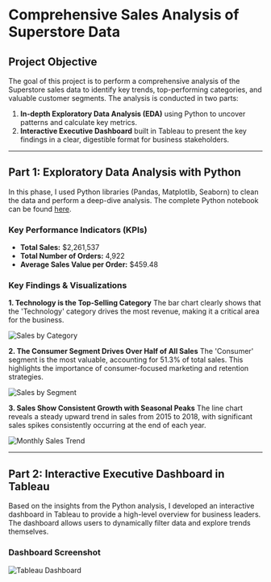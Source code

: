 # Comprehensive Sales Analysis of Superstore Data

## Project Objective
The goal of this project is to perform a comprehensive analysis of the Superstore sales data to identify key trends, top-performing categories, and valuable customer segments. The analysis is conducted in two parts:
1.  **In-depth Exploratory Data Analysis (EDA)** using Python to uncover patterns and calculate key metrics.
2.  **Interactive Executive Dashboard** built in Tableau to present the key findings in a clear, digestible format for business stakeholders.

---

## Part 1: Exploratory Data Analysis with Python

In this phase, I used Python libraries (Pandas, Matplotlib, Seaborn) to clean the data and perform a deep-dive analysis. The complete Python notebook can be found [here](./Sales%20Data%20EDA.ipynb).

### Key Performance Indicators (KPIs)
* **Total Sales:** $2,261,537
* **Total Number of Orders:** 4,922
* **Average Sales Value per Order:** $459.48

### Key Findings & Visualizations

**1. Technology is the Top-Selling Category**
The bar chart clearly shows that the 'Technology' category drives the most revenue, making it a critical area for the business.

![Sales by Category](https://github.com/Venkat499/Superstore-Sales-Analysis/issues/1#issue-3236380882)

**2. The Consumer Segment Drives Over Half of All Sales**
The 'Consumer' segment is the most valuable, accounting for 51.3% of total sales. This highlights the importance of consumer-focused marketing and retention strategies.

![Sales by Segment](https://github.com/Venkat499/Superstore-Sales-Analysis/issues/1#issue-3236380882)

**3. Sales Show Consistent Growth with Seasonal Peaks**
The line chart reveals a steady upward trend in sales from 2015 to 2018, with significant sales spikes consistently occurring at the end of each year.

![Monthly Sales Trend](https://github.com/Venkat499/Superstore-Sales-Analysis/issues/1#issue-3236380882)

---

## Part 2: Interactive Executive Dashboard in Tableau

Based on the insights from the Python analysis, I developed an interactive dashboard in Tableau to provide a high-level overview for business leaders. The dashboard allows users to dynamically filter data and explore trends themselves.

### Dashboard Screenshot

![Tableau Dashboard](https://github.com/Venkat499/Superstore-Sales-Analysis/issues/2#issue-3236391070)
